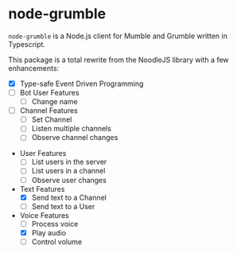 # node-grumble

`node-grumble` is a Node.js client for Mumble and Grumble written in Typescript.

This package is a total rewrite from the NoodleJS library with a few enhancements:

 - [x] Type-safe Event Driven Programming
 - [ ] Bot User Features
    - [ ] Change name
 - [ ] Channel Features
    - [ ] Set Channel
    - [ ] Listen multiple channels
    - [ ] Observe channel changes
 - User Features
    - [ ] List users in the server
    - [ ] List users in a channel
    - [ ] Observe user changes
 - Text Features
    - [x] Send text to a Channel
    - [ ] Send text to a User
 - Voice Features
    - [ ] Process voice
    - [x] Play audio
    - [ ] Control volume